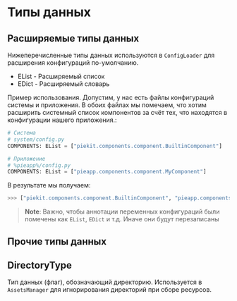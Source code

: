 # Типы данных

## Расширяемые типы данных
Нижеперечисленные типы данных используются в `ConfigLoader` для расширения конфигураций по-умолчанию.

* EList - Расширяемый список
* EDict - Расширяемый словарь

Пример использования. Допустим, у нас есть файлы конфигураций системы и приложения. В обоих файлах мы помечаем, что хотим расширить системный список компонентов за счёт тех, что находятся в конфигурации нашего приложения.:
```py
# Система
# system/config.py
COMPONENTS: EList = ["piekit.components.component.BuiltinComponent"]
```

```py
# Приложение
# %pieapp%/config.py
COMPONENTS: EList = ["pieapp.components.component.MyComponent"]
```

В результате мы получаем:
```py
>>> ["piekit.components.component.BuiltinComponent", "pieapp.components.component.MyComponent"]
```

> **Note**: Важно, чтобы аннотации переменных конфигураций были помечены как `EList`, `EDict` и т.д. Иначе они будут перезаписаны

## Прочие типы данных

## **DirectoryType**
Тип данных (флаг), обозначающий директорию. Используется в `AssetsManager` для игнорирования директорий при сборе ресурсов.
